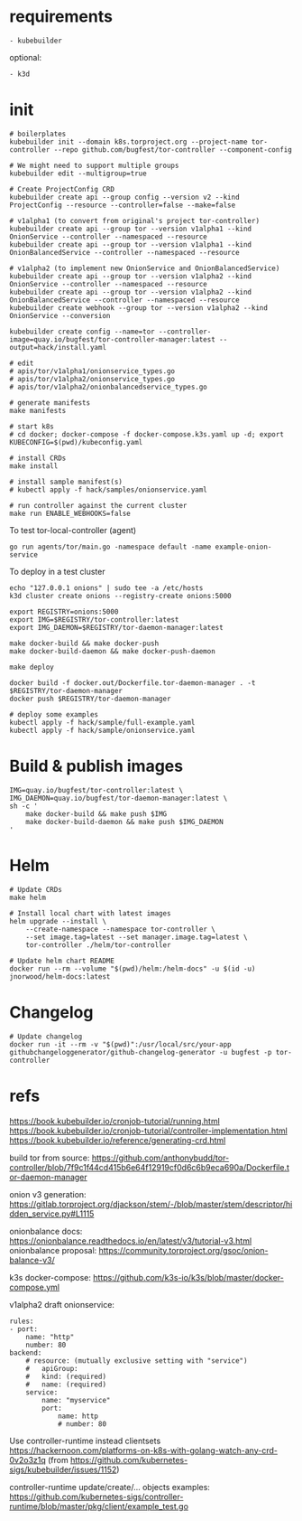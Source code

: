 # requirements

    - kubebuilder

optional:

    - k3d

# init

    # boilerplates
    kubebuilder init --domain k8s.torproject.org --project-name tor-controller --repo github.com/bugfest/tor-controller --component-config

    # We might need to support multiple groups
    kubebuilder edit --multigroup=true

    # Create ProjectConfig CRD
    kubebuilder create api --group config --version v2 --kind ProjectConfig --resource --controller=false --make=false

    # v1alpha1 (to convert from original's project tor-controller)
    kubebuilder create api --group tor --version v1alpha1 --kind OnionService --controller --namespaced --resource
    kubebuilder create api --group tor --version v1alpha1 --kind OnionBalancedService --controller --namespaced --resource

    # v1alpha2 (to implement new OnionService and OnionBalancedService)
    kubebuilder create api --group tor --version v1alpha2 --kind OnionService --controller --namespaced --resource
    kubebuilder create api --group tor --version v1alpha2 --kind OnionBalancedService --controller --namespaced --resource
    kubebuilder create webhook --group tor --version v1alpha2 --kind OnionService --conversion

    kubebuilder create config --name=tor --controller-image=quay.io/bugfest/tor-controller-manager:latest --output=hack/install.yaml
    
    # edit 
    # apis/tor/v1alpha1/onionservice_types.go
    # apis/tor/v1alpha2/onionservice_types.go
    # apis/tor/v1alpha2/onionbalancedservice_types.go

    # generate manifests
    make manifests

    # start k8s
    # cd docker; docker-compose -f docker-compose.k3s.yaml up -d; export KUBECONFIG=$(pwd)/kubeconfig.yaml

    # install CRDs
    make install

    # install sample manifest(s)
    # kubectl apply -f hack/samples/onionservice.yaml

    # run controller against the current cluster
    make run ENABLE_WEBHOOKS=false

To test tor-local-controller (agent)

    go run agents/tor/main.go -namespace default -name example-onion-service

To deploy in a test cluster

    echo "127.0.0.1 onions" | sudo tee -a /etc/hosts
    k3d cluster create onions --registry-create onions:5000

    export REGISTRY=onions:5000
    export IMG=$REGISTRY/tor-controller:latest
    export IMG_DAEMON=$REGISTRY/tor-daemon-manager:latest

    make docker-build && make docker-push
    make docker-build-daemon && make docker-push-daemon

    make deploy

    docker build -f docker.out/Dockerfile.tor-daemon-manager . -t $REGISTRY/tor-daemon-manager
    docker push $REGISTRY/tor-daemon-manager

    # deploy some examples
    kubectl apply -f hack/sample/full-example.yaml
    kubectl apply -f hack/sample/onionservice.yaml

# Build & publish images

    IMG=quay.io/bugfest/tor-controller:latest \
    IMG_DAEMON=quay.io/bugfest/tor-daemon-manager:latest \
    sh -c '
        make docker-build && make push $IMG
        make docker-build-daemon && make push $IMG_DAEMON
    '

# Helm

    # Update CRDs
    make helm

    # Install local chart with latest images
    helm upgrade --install \
        --create-namespace --namespace tor-controller \
        --set image.tag=latest --set manager.image.tag=latest \
        tor-controller ./helm/tor-controller

    # Update helm chart README
    docker run --rm --volume "$(pwd)/helm:/helm-docs" -u $(id -u) jnorwood/helm-docs:latest

# Changelog

    # Update changelog
    docker run -it --rm -v "$(pwd)":/usr/local/src/your-app githubchangeloggenerator/github-changelog-generator -u bugfest -p tor-controller

# refs

https://book.kubebuilder.io/cronjob-tutorial/running.html
https://book.kubebuilder.io/cronjob-tutorial/controller-implementation.html
https://book.kubebuilder.io/reference/generating-crd.html

build tor from source: https://github.com/anthonybudd/tor-controller/blob/7f9c1f44cd415b6e64f12919cf0d6c6b9eca690a/Dockerfile.tor-daemon-manager

onion v3 generation: https://gitlab.torproject.org/djackson/stem/-/blob/master/stem/descriptor/hidden_service.py#L1115

onionbalance docs: https://onionbalance.readthedocs.io/en/latest/v3/tutorial-v3.html
onionbalance proposal: https://community.torproject.org/gsoc/onion-balance-v3/

k3s docker-compose: https://github.com/k3s-io/k3s/blob/master/docker-compose.yml

v1alpha2 draft onionservice:

    rules:
    - port:
        name: "http"
        number: 80
    backend:
        # resource: (mutually exclusive setting with "service")
        #   apiGroup:
        #   kind: (required)
        #   name: (required)
        service:
            name: "myservice"
            port:
                name: http
                # number: 80

Use controller-runtime instead clientsets
https://hackernoon.com/platforms-on-k8s-with-golang-watch-any-crd-0v2o3z1q (from https://github.com/kubernetes-sigs/kubebuilder/issues/1152)

controller-runtime update/create/... objects examples:
https://github.com/kubernetes-sigs/controller-runtime/blob/master/pkg/client/example_test.go
